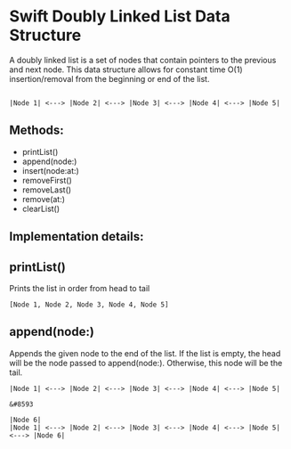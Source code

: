 # Swift Doubly Linked List Data Structure
A doubly linked list is a set of nodes that contain pointers to the previous and next node. This data structure allows for constant time O(1) insertion/removal from the beginning or end of the list.
```

|Node 1| <---> |Node 2| <---> |Node 3| <---> |Node 4| <---> |Node 5|

```
## Methods:
* printList()
* append(node:)
* insert(node:at:)
* removeFirst()
* removeLast()
* remove(at:)
* clearList()

## Implementation details:

## printList()
Prints the list in order from head to tail
  ```
  [Node 1, Node 2, Node 3, Node 4, Node 5]
  ```
## append(node:)
Appends the given node to the end of the list. If the list is empty, the head will be the node passed to append(node:). Otherwise, this node will be the tail.
  ```
  |Node 1| <---> |Node 2| <---> |Node 3| <---> |Node 4| <---> |Node 5|
                                                                        &#8593
                                                                        |Node 6|
  |Node 1| <---> |Node 2| <---> |Node 3| <---> |Node 4| <---> |Node 5| <---> |Node 6|                                                                
  
  ```
